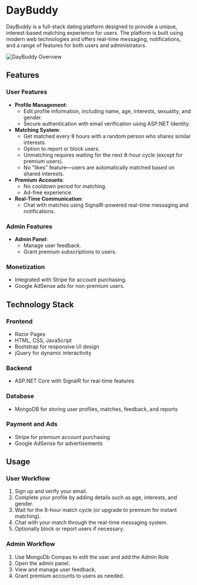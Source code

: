 # DayBuddy

DayBuddy is a full-stack dating platform designed to provide a unique, interest-based matching experience for users. The platform is built using modern web technologies and offers real-time messaging, notifications, and a range of features for both users and administrators.

![DayBuddy Overview](Assets/DayBuddyOverview.gif)

## Features

### User Features
- **Profile Management**:
  - Edit profile information, including name, age, interests, sexuality, and gender.
  - Secure authentication with email verification using ASP.NET Identity.
- **Matching System**:
  - Get matched every 8 hours with a random person who shares similar interests.
  - Option to report or block users.
  - Unmatching requires waiting for the next 8-hour cycle (except for premium users).
  - No "likes" feature—users are automatically matched based on shared interests.
- **Premium Accounts**:
  - No cooldown period for matching.
  - Ad-free experience.
- **Real-Time Communication**:
  - Chat with matches using SignalR-powered real-time messaging and notifications.

### Admin Features
- **Admin Panel**:
  - Manage user feedback.
  - Grant premium subscriptions to users.

### Monetization
- Integrated with Stripe for account purchasing.
- Google AdSense ads for non-premium users.

## Technology Stack

### Frontend
- Razor Pages
- HTML, CSS, JavaScript
- Bootstrap for responsive UI design
- jQuery for dynamic interactivity

### Backend
- ASP.NET Core with SignalR for real-time features

### Database
- MongoDB for storing user profiles, matches, feedback, and reports

### Payment and Ads
- Stripe for premium account purchasing
- Google AdSense for advertisements

## Usage

### User Workflow
1. Sign up and verify your email.
2. Complete your profile by adding details such as age, interests, and gender.
3. Wait for the 8-hour match cycle (or upgrade to premium for instant matching).
4. Chat with your match through the real-time messaging system.
5. Optionally block or report users if necessary.

### Admin Workflow
1. Use MongoDb Compas to edit the user and add the Admin Role
1. Open the admin panel.
2. View and manage user feedback.
3. Grant premium accounts to users as needed.
